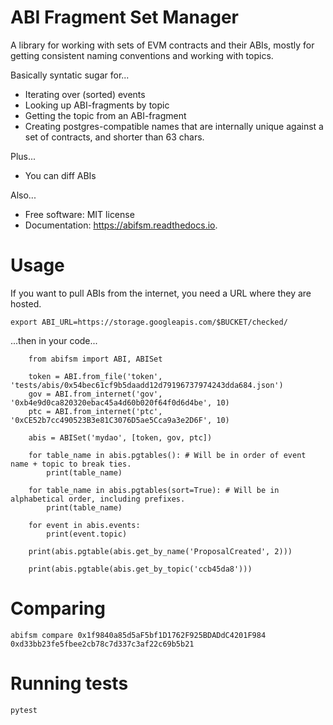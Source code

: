 # ABI Fragment Set Manager

A library for working with sets of EVM contracts and their ABIs, mostly for getting consistent naming conventions and working with topics.

Basically syntatic sugar for...
* Iterating over (sorted) events
* Looking up ABI-fragments by topic
* Getting the topic from an ABI-fragment
* Creating postgres-compatible names that are internally unique against a set of contracts, and shorter than 63 chars.

Plus...

* You can diff ABIs

Also...

* Free software: MIT license
* Documentation: https://abifsm.readthedocs.io.

# Usage

If you want to pull ABIs from the internet, you need a URL where they are hosted. 

`export ABI_URL=https://storage.googleapis.com/$BUCKET/checked/`

...then in your code...

```
    from abifsm import ABI, ABISet

    token = ABI.from_file('token', 'tests/abis/0x54bec61cf9b5daadd12d79196737974243dda684.json')
    gov = ABI.from_internet('gov', '0xb4e9d0ca820320ebac45a4d60b020f64f0d6d4be', 10)
    ptc = ABI.from_internet('ptc', '0xCE52b7cc490523B3e81C3076D5ae5Cca9a3e2D6F', 10)

    abis = ABISet('mydao', [token, gov, ptc])

    for table_name in abis.pgtables(): # Will be in order of event name + topic to break ties.
        print(table_name)
    
    for table_name in abis.pgtables(sort=True): # Will be in alphabetical order, including prefixes.
        print(table_name)
    
    for event in abis.events:
        print(event.topic)
    
    print(abis.pgtable(abis.get_by_name('ProposalCreated', 2)))

    print(abis.pgtable(abis.get_by_topic('ccb45da8')))
```

# Comparing

`abifsm compare 0x1f9840a85d5aF5bf1D1762F925BDADdC4201F984 0xd33bb23fe5fbee2cb78c7d337c3af22c69b5b21`

# Running tests

`pytest`
